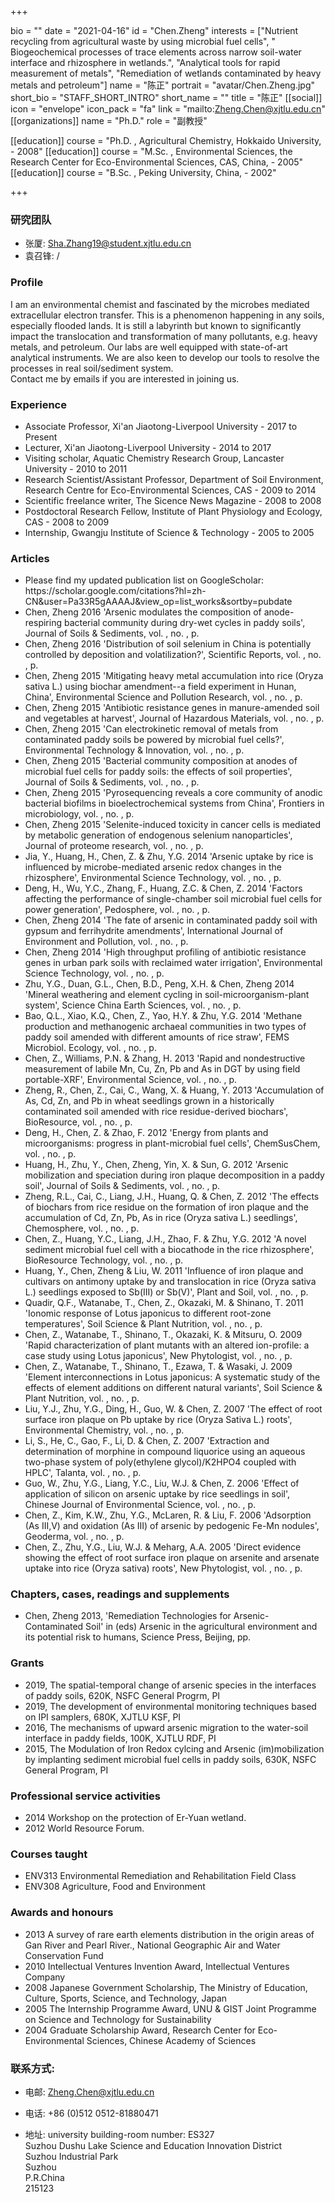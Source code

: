 +++

bio = ""
date = "2021-04-16"
id = "Chen.Zheng"
interests = ["Nutrient recycling from agricultural waste by using microbial fuel cells", " Biogeochemical processes of trace elements across narrow soil-water interface and rhizosphere in wetlands.", "Analytical tools for rapid measurement of metals", "Remediation of wetlands contaminated by heavy metals and petroleum"]
name = "陈正"
portrait = "avatar/Chen.Zheng.jpg"
short_bio = "STAFF_SHORT_INTRO"
short_name = ""
title = "陈正"
[[social]]
    icon = "envelope"
    icon_pack = "fa"
    link = "mailto:Zheng.Chen@xjtlu.edu.cn"
[[organizations]]
    name = "Ph.D."
    role = "副教授"

[[education]]
    course = "Ph.D. , Agricultural Chemistry, Hokkaido University,  - 2008"
[[education]]
    course = "M.Sc. , Environmental Sciences, the Research Center for Eco-Environmental Sciences, CAS, China,  - 2005"
[[education]]
    course = "B.Sc. , Peking University, China,  - 2002"

+++



<!-- Research Team Begins -->


### 研究团队

- 张厦: Sha.Zhang19@student.xjtlu.edu.cn
- 袁召锋: /


<!-- Research Team Ends -->


<!-- Teaching Begins -->


<!-- Teaching Ends -->




<!-- XJTLU Profile Begins -->

### Profile

I am an environmental chemist and fascinated by the microbes mediated extracellular electron transfer. This is a phenomenon happening in any soils, especially flooded lands.  It is still a labyrinth but known to significantly impact the translocation and transformation of many pollutants, e.g. heavy metals, and petroleum.  Our labs are well equipped with state-of-art analytical instruments. We are also keen to develop our tools to resolve the processes in real soil/sediment system. <br>Contact me by emails if you are interested in joining us. <br>

###  Experience

<ul> <li> Associate Professor, Xi'an Jiaotong-Liverpool University - 2017 to Present </li><li> Lecturer, Xi'an Jiaotong-Liverpool University - 2014 to 2017 </li><li> Visiting scholar, Aquatic Chemistry Research Group, Lancaster University - 2010 to 2011 </li><li> Research Scientist/Assistant Professor, Department of Soil Environment, Research Centre for Eco-Environmental Sciences, CAS - 2009 to 2014 </li><li> Scientific freelance writer, The Sicence News Magazine - 2008 to 2008 </li><li> Postdoctoral Research Fellow, Institute of Plant Physiology and Ecology, CAS - 2008 to 2009 </li><li> Internship, Gwangju Institute of Science &amp; Technology - 2005 to 2005 </li> </ul>

###  Articles

<ul> <li> Please find my updated publication list on GoogleScholar: https://scholar.google.com/citations?hl=zh-CN&user=Pa33R5gAAAAJ&view_op=list_works&sortby=pubdate </li><li> Chen, Zheng 2016 'Arsenic modulates the composition of anode-respiring bacterial community during dry-wet cycles in paddy soils', Journal of Soils &amp; Sediments, vol. , no. , p.  </li><li> Chen, Zheng 2016 'Distribution of soil selenium in China is potentially controlled by deposition and volatilization?', Scientific Reports, vol. , no. , p.  </li><li> Chen, Zheng 2015 'Mitigating heavy metal accumulation into rice (Oryza sativa L.) using biochar amendment--a field experiment in Hunan, China', Environmental Science and Pollution Research, vol. , no. , p.  </li><li> Chen, Zheng 2015 'Antibiotic resistance genes in manure-amended soil and vegetables at harvest', Journal of Hazardous Materials, vol. , no. , p.  </li><li> Chen, Zheng 2015 'Can electrokinetic removal of metals from contaminated paddy soils be powered by microbial fuel cells?', Environmental Technology &amp; Innovation, vol. , no. , p.  </li><li> Chen, Zheng 2015 'Bacterial community composition at anodes of microbial fuel cells for paddy soils: the effects of soil properties', Journal of Soils &amp; Sediments, vol. , no. , p.  </li><li> Chen, Zheng 2015 'Pyrosequencing reveals a core community of anodic bacterial biofilms in bioelectrochemical systems from China', Frontiers in microbiology, vol. , no. , p.  </li><li> Chen, Zheng 2015 'Selenite-induced toxicity in cancer cells is mediated by metabolic generation of endogenous selenium nanoparticles', Journal of proteome research, vol. , no. , p.  </li><li> Jia, Y., Huang, H., Chen, Z. & Zhu, Y.G. 2014 'Arsenic uptake by rice is influenced by microbe-mediated arsenic redox changes in the rhizosphere', Environmental Science Technology, vol. , no. , p.  </li><li> Deng, H., Wu, Y.C., Zhang, F., Huang, Z.C. & Chen, Z. 2014 'Factors affecting the performance of single-chamber soil microbial fuel cells for power generation', Pedosphere, vol. , no. , p.  </li><li> Chen, Zheng 2014 'The fate of arsenic in contaminated paddy soil with gypsum and ferrihydrite amendments', International Journal of Environment and Pollution, vol. , no. , p.  </li><li> Chen, Zheng 2014 'High throughput profiling of antibiotic resistance genes in urban park soils with reclaimed water irrigation', Environmental Science Technology, vol. , no. , p.  </li><li> Zhu, Y.G., Duan, G.L., Chen, B.D., Peng, X.H. & Chen, Zheng 2014 'Mineral weathering and element cycling in soil-microorganism-plant system', Science China Earth Sciences, vol. , no. , p.  </li><li> Bao, Q.L., Xiao, K.Q., Chen, Z., Yao, H.Y. & Zhu, Y.G. 2014 'Methane production and methanogenic archaeal communities in two types of paddy soil amended with different amounts of rice straw', FEMS Microbiol. Ecology, vol. , no. , p.  </li><li> Chen, Z., Williams, P.N. & Zhang, H. 2013 'Rapid and nondestructive measurement of labile Mn, Cu, Zn, Pb and As in DGT by using field portable-XRF', Environmental Science, vol. , no. , p.  </li><li> Zheng, R., Chen, Z., Cai, C., Wang, X. & Huang, Y. 2013 'Accumulation of As, Cd, Zn, and Pb in wheat seedlings grown in a historically contaminated soil amended with rice residue-derived biochars', BioResource, vol. , no. , p.  </li><li> Deng, H., Chen, Z. & Zhao, F. 2012 'Energy from plants and microorganisms: progress in plant-microbial fuel cells', ChemSusChem, vol. , no. , p.  </li><li> Huang, H., Zhu, Y., Chen, Zheng, Yin, X. & Sun, G. 2012 'Arsenic mobilization and speciation during iron plaque decomposition in a paddy soil', Journal of Soils &amp; Sediments, vol. , no. , p.  </li><li> Zheng, R.L., Cai, C., Liang, J.H., Huang, Q. & Chen, Z. 2012 'The effects of biochars from rice residue on the formation of iron plaque and the accumulation of Cd, Zn, Pb, As in rice (Oryza sativa L.) seedlings', Chemosphere, vol. , no. , p.  </li><li> Chen, Z., Huang, Y.C., Liang, J.H., Zhao, F. & Zhu, Y.G. 2012 'A novel sediment microbial fuel cell with a biocathode in the rice rhizosphere', BioResource Technology, vol. , no. , p.  </li><li> Huang, Y., Chen, Zheng & Liu, W. 2011 'Influence of iron plaque and cultivars on antimony uptake by and translocation in rice (Oryza sativa L.) seedlings exposed to Sb(III) or Sb(V)', Plant and Soil, vol. , no. , p.  </li><li> Quadir, Q.F., Watanabe, T., Chen, Z., Okazaki, M. & Shinano, T. 2011 'Ionomic response of Lotus japonicus to different root-zone temperatures', Soil Science &amp; Plant Nutrition, vol. , no. , p.  </li><li> Chen, Z., Watanabe, T., Shinano, T., Okazaki, K. & Mitsuru, O. 2009 'Rapid characterization of plant mutants with an altered ion-profile: a case study using Lotus japonicus', New Phytologist, vol. , no. , p.  </li><li> Chen, Z., Watanabe, T., Shinano, T., Ezawa, T. & Wasaki, J. 2009 'Element interconnections in Lotus japonicus: A systematic study of the effects of element additions on different natural variants', Soil Science &amp; Plant Nutrition, vol. , no. , p.  </li><li> Liu, Y.J., Zhu, Y.G., Ding, H., Guo, W. & Chen, Z. 2007 'The effect of root surface iron plaque on Pb uptake by rice (Oryza Sativa L.) roots', Environmental Chemistry, vol. , no. , p.  </li><li> Li, S., He, C., Gao, F., Li, D. & Chen, Z. 2007 'Extraction and determination of morphine in compound liquorice using an aqueous two-phase system of poly(ethylene glycol)/K2HPO4 coupled with HPLC', Talanta, vol. , no. , p.  </li><li> Guo, W., Zhu, Y.G., Liang, Y.C., Liu, W.J. & Chen, Z. 2006 'Effect of application of silicon on arsenic uptake by rice seedlings in soil', Chinese Journal of Environmental Science, vol. , no. , p.  </li><li> Chen, Z., Kim, K.W., Zhu, Y.G., McLaren, R. & Liu, F. 2006 'Adsorption (As III,V) and oxidation (As III) of arsenic by pedogenic Fe-Mn nodules', Geoderma, vol. , no. , p.  </li><li> Chen, Z., Zhu, Y.G., Liu, W.J. & Meharg, A.A. 2005 'Direct evidence showing the effect of root surface iron plaque on arsenite and arsenate uptake into rice (Oryza sativa) roots', New Phytologist, vol. , no. , p.  </li> </ul>

###  Chapters, cases, readings and supplements

<ul> <li> Chen, Zheng 2013, 'Remediation Technologies for Arsenic-Contaminated Soil' in  (eds) Arsenic in the agricultural environment and its potential risk to humans, Science Press, Beijing, pp.  </li> </ul>

###  Grants

<ul> <li> 2019, The spatial-temporal change of arsenic species in the interfaces of paddy soils, 620K, NSFC General Progrm, PI </li><li> 2019, The development of environmental monitoring techniques based on IPI samplers, 680K, XJTLU KSF, PI </li><li> 2016, The mechanisms of upward arsenic migration to the water-soil interface in paddy fields, 100K, XJTLU RDF, PI </li><li> 2015, The Modulation of Iron Redox cylcing and Arsenic (im)mobilization by implanting sediment microbial fuel cells in paddy soils, 630K, NSFC General Program, PI  </li> </ul>

###  Professional service activities

<ul> <li> 2014 Workshop on the protection of Er-Yuan wetland. </li><li> 2012 World Resource Forum. </li> </ul>

###  Courses taught

<ul> <li> ENV313 Environmental Remediation and Rehabilitation Field Class </li><li> ENV308 Agriculture, Food and Environment </li> </ul>

###  Awards and honours

<ul> <li> 2013 A survey of rare earth elements distribution in the origin areas of Gan River and Pearl River., National Geographic Air and Water Conservation Fund </li><li> 2010 Intellectual Ventures Invention Award, Intellectual Ventures Company </li><li> 2008 Japanese Government Scholarship, The Ministry of Education, Culture, Sports, Science, and Technology, Japan </li><li> 2005 The Internship Programme Award, UNU &amp; GIST Joint Programme on Science and Technology for Sustainability </li><li> 2004 Graduate Scholarship Award, Research Center for Eco-Environmental Sciences, Chinese Academy of Sciences </li> </ul>


### 联系方式:

 - 电邮: Zheng.Chen@xjtlu.edu.cn

 - 电话: +86 (0)512 0512-81880471

 - 地址: university building-room number: ES327<br> Suzhou Dushu Lake Science and Education Innovation District <br> Suzhou Industrial Park <br> Suzhou <br> P.R.China<br> 215123<br><br>


<!-- XJTLU Profile Ends -->

